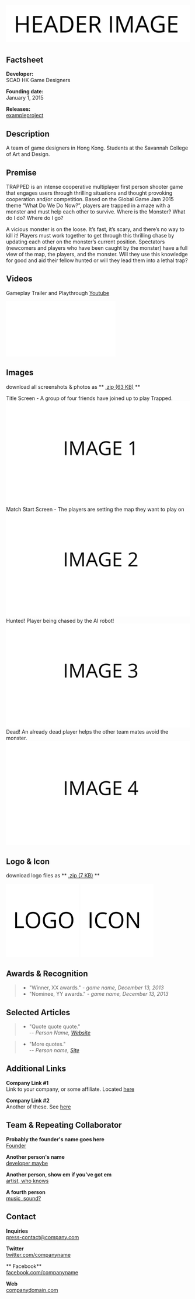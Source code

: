 # ![Company Name](assets/images/header.png)

## Factsheet

**Developer:**  
SCAD HK Game Designers

**Founding date:**  
January 1, 2015

**Releases:**  
[exampleproject][example_project]

## Description

A team of game designers in Hong Kong. Students at the Savannah College of Art and Design.

## Premise

TRAPPED is an intense cooperative multiplayer first person shooter game that engages users through thrilling situations and thought provoking cooperation and/or competition. Based on the Global Game Jam 2015 theme “What Do We Do Now?”, players are trapped in a maze with a monster and must help each other to survive. Where is the Monster? What do I do? Where do I go?

A vicious monster is on the loose. It’s fast, it’s scary, and there’s no way to kill it! Players must work together to get through this thrilling chase by updating each other on the monster’s current position. Spectators (newcomers and players who have been caught by the monster) have a full view of the map, the players, and the monster. Will they use this knowledge for good and aid their fellow hunted or will they lead them into a lethal trap?

## Videos

Gameplay Trailer and Playthrough [Youtube](https://www.youtube.com/watch?v=tN-8sHX5130&feature=youtu.be "Trapped Trailer 1")


<iframe src="//www.youtube.com/embed/tN-8sHX5130" frameborder="0" allowfullscreen></iframe>

## Images

download all screenshots & photos as ** [.zip (63 KB)](assets/images/images.zip "Images zip") **

Title Screen - A group of four friends have joined up to play Trapped.
[![Title Screen - A group of four friends have joined up to play Trapped.](assets/images/image_01.png)](assets/images/image_01.png)
Match Start Screen - The players are setting the map they want to play on
[![Match Start Screen - The players are setting the map they want to play on](assets/images/image_02.png)](assets/images/image_02.png)
Hunted! Player being chased by the AI robot!
[![Hunted! Player being chased by the AI robot!](assets/images/image_03.png)](assets/images/image_03.png)
Dead! An already dead player helps the other team mates avoid the monster.
[![Dead! An already dead player helps the other team mates avoid the monster.](assets/images/image_04.png)](assets/images/image_04.png)

## Logo & Icon

download logo files as ** [.zip (7 KB)]( assets/images/logo.zip "Logo & Icon zip") **

[![logo](assets/images/logo.png)](assets/images/logo.png "Logo")
[![icon](assets/images/icon.png)](assets/images/icon.png "Icon")

## Awards & Recognition

> * "Winner, XX awards." - *game name, December 13, 2013*
> * "Nominee, YY awards." - *game name, December 13, 2013*

## Selected Articles

> * "Quote quote quote."  
-- *Person Name, [Website](http://www.website.com/)*


> * "More quotes."  
-- *Person name, [Site](http://geocities.blog.com/)*


## Additional Links

**Company Link #1**  
Link to your company, or some affiliate. Located [here](https://link)

**Company Link #2**  
Another of these. See [here](https://link)

## Team & Repeating Collaborator

**Probably the founder's name goes here**  
[Founder](https://link)

**Another person's name**  
[developer maybe](https://link)

**Another person, show em if you've got em**  
[artist, who knows](https://link)

**A fourth person**  
[music, sound?](https://link)

## Contact

**Inquiries**  
[press-contact@company.com][contact]

**Twitter**  
[twitter.com/companyname][twitter]

** Facebook**  
[facebook.com/companyname][facebook]

**Web**  
[companydomain.com][homepage]

<!--- =====================================================================  -->
<!--- Referenced links -->

[homepage]: http://companydomain.com "Company Name"

[contact]: mailto:press-contact@company.com

<!--- Social -->

[twitter]: https://twitter.com/companyname
[facebook]: https://facebook.com/companyname
[skype]: callto:companyskypename

<!--- Projects  -->

[example_project]: projects/exampleproject/
